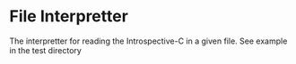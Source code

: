 # File Interpretter
The interpretter for reading the Introspective-C in a given file. See example in the test directory
